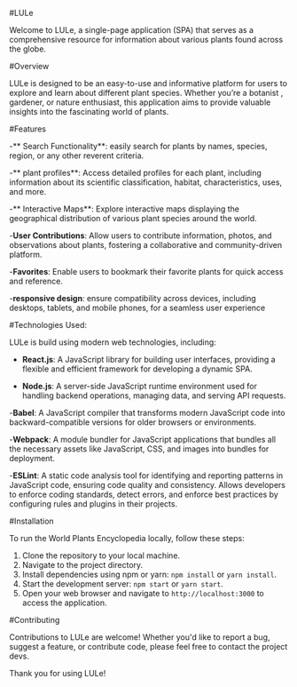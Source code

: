 #LULe

Welcome to LULe, a single-page application (SPA) that serves as a comprehensive resource for information about various plants found across the globe.

#Overview

LULe is designed to be an easy-to-use and informative platform for users to explore and learn about different plant species. Whether you’re a botanist , gardener, or nature enthusiast, this application aims to provide valuable insights into the fascinating world of plants. 

#Features

-** Search Functionality**: easily search for plants by names, species, region, or any other reverent criteria. 

-** plant profiles**: Access detailed profiles for each plant, including information about its scientific classification, habitat, characteristics, uses, and more.

-** Interactive Maps**: Explore interactive maps displaying the geographical distribution of various plant species around the world.

-**User Contributions**: Allow users to contribute information, photos, and observations about plants, fostering a collaborative and community-driven platform.

-**Favorites**: Enable users to bookmark their favorite plants for quick access and reference.

-**responsive design**: ensure compatibility across devices, including desktops, tablets, and mobile phones, for a seamless user experience

#Technologies Used:

LULe is build using modern web technologies, including:

- **React.js**: A JavaScript library for building user interfaces, providing a flexible and efficient framework for developing a dynamic SPA.

- **Node.js**: A server-side JavaScript runtime environment used for handling backend operations, managing data, and serving API requests.

-**Babel**: A JavaScript compiler that transforms modern JavaScript code into backward-compatible versions for older browsers or environments.

-**Webpack**: A module bundler for JavaScript applications that bundles all the necessary assets like JavaScript, CSS, and images into bundles for deployment.

-**ESLint**: A static code analysis tool for identifying and reporting patterns in JavaScript code, ensuring code quality and consistency. Allows developers to enforce coding standards, detect errors, and enforce best practices by configuring rules and plugins in their projects.

#Installation 

To run the World Plants Encyclopedia locally, follow these steps:

1. Clone the repository to your local machine.
2. Navigate to the project directory.
3. Install dependencies using npm or yarn: `npm install` or `yarn install`.
4. Start the development server: `npm start` or `yarn start`.
5. Open your web browser and navigate to `http://localhost:3000` to access the application.

#Contributing 

Contributions to LULe are welcome! Whether you'd like to report a bug, suggest a feature, or contribute code, please feel free to contact the project devs.


Thank you for using LULe!
